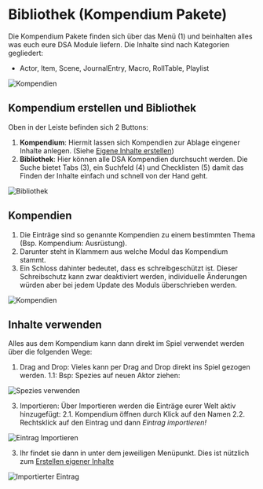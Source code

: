 # Bibliothek (Kompendium Pakete)
Die Kompendium Pakete finden sich über das Menü (1) und beinhalten alles was euch eure DSA Module liefern. Die Inhalte sind nach Kategorien gegliedert:
* Actor, Item, Scene, JournalEntry, Macro, RollTable, Playlist   
  
![Kompendien](https://user-images.githubusercontent.com/80099175/112984187-e0d5e680-915e-11eb-8235-fd107c6f3b14.png)  

## Kompendium erstellen und Bibliothek
Oben in der Leiste befinden sich 2 Buttons:
1. **Kompendium**: Hiermit lassen sich Kompendien zur Ablage eingener Inhalte anlegen. (Siehe [Eigene Inhalte erstellen]())
2. **Bibliothek**: Hier können alle DSA Kompendien durchsucht werden. Die Suche bietet Tabs (3), ein Suchfeld (4) und Checklisten (5) damit das Finden der Inhalte einfach und schnell von der Hand geht.  
  
![Bibliothek](https://user-images.githubusercontent.com/80099175/112984572-56da4d80-915f-11eb-85bf-7763d893ecee.png)

## Kompendien
1. Die Einträge sind so genannte Kompendien zu einem bestimmten Thema (Bsp. Kompendium: Ausrüstung). 
2. Darunter steht in Klammern aus welche Modul das Kompendium stammt.
3. Ein Schloss dahinter bedeutet, dass es schreibgeschützt ist. Dieser Schreibschutz kann zwar deaktiviert werden, individuelle Änderungen würden aber bei jedem Update des Moduls überschrieben werden.  
  
![Kompendien](https://user-images.githubusercontent.com/80099175/112983800-64430800-915e-11eb-96bb-41d01ad4931a.png)

## Inhalte verwenden
Alles aus dem Kompendium kann dann direkt im Spiel verwendet werden über die folgenden Wege: 
1. Drag and Drop: Vieles kann per Drag and Drop direkt ins Spiel gezogen werden. 
  1.1: Bsp: Spezies auf neuen Aktor ziehen:  
    
  ![Spezies verwenden](https://user-images.githubusercontent.com/80099175/112987909-8723eb00-9163-11eb-8453-f11644f52741.png)
  
3. Importieren: Über Importieren werden die Einträge eurer Welt aktiv hinzugefügt:
  2.1. Kompendium öffnen durch Klick auf den Namen
  2.2. Rechtsklick auf den Eintrag und dann *Eintrag importieren!*  
    
  ![Eintrag Importieren](https://user-images.githubusercontent.com/80099175/112987113-a53d1b80-9162-11eb-89df-894266a1105a.png)  

3. Ihr findet sie dann in unter dem jeweiligen Menüpunkt. Dies ist nützlich zum [Erstellen eigener Inhalte]()  
  
![Importierter Eintrag](https://user-images.githubusercontent.com/80099175/112987512-17adfb80-9163-11eb-88cc-d22980314b7f.png)
